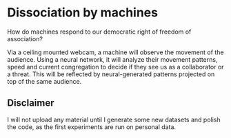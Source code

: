 # Dissociation by machines
How do machines respond to our democratic right of freedom of association?

Via a ceiling mounted webcam, a machine will observe the movement of the audience. Using a neural network, it will analyze their movement patterns, speed and current congregation to decide if they see us as a collaborator or a threat. This will be reflected by neural-generated patterns projected on top of the same audience.

## Disclaimer
I will not upload any material until I generate some new datasets and polish the code, as the first experiments are run on personal data.
